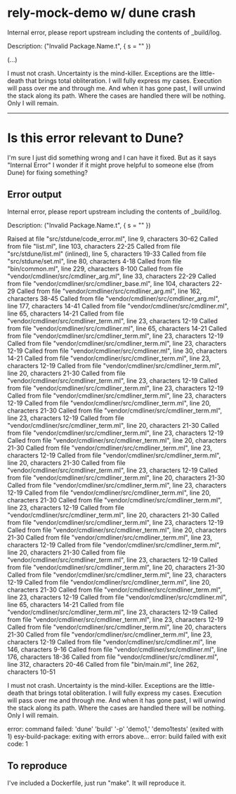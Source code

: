 # rely-mock-demo w/ dune crash

Internal error, please report upstream including the contents of _build/log.

Description:
  ("Invalid Package.Name.t", { s = "" })

(...)

I must not crash.  Uncertainty is the mind-killer. Exceptions are the little-death that brings total obliteration.  I will fully express my cases. Execution will pass over me and through me.  And when it has gone past, I will unwind the stack along its path.  Where the cases are handled there will be nothing.  Only I will remain.


---

# Is this error relevant to Dune?

I'm sure I just did something wrong and I can have it fixed. But as it says "Internal Error" I wonder if it might prove helpful to someone else (from Dune) for fixing something?

## Error output

Internal error, please report upstream including the contents of _build/log.

Description:
  ("Invalid Package.Name.t", { s = "" })

Raised at file "src/stdune/code_error.ml", line 9, characters 30-62
Called from file "list.ml", line 103, characters 22-25
Called from file "src/stdune/list.ml" (inlined), line 5, characters 19-33
Called from file "src/stdune/set.ml", line 80, characters 4-18
Called from file "bin/common.ml", line 229, characters 8-100
Called from file "vendor/cmdliner/src/cmdliner_arg.ml", line 33, characters
  22-29
Called from file "vendor/cmdliner/src/cmdliner_base.ml", line 104, characters
  22-29
Called from file "vendor/cmdliner/src/cmdliner_arg.ml", line 162, characters
  38-45
Called from file "vendor/cmdliner/src/cmdliner_arg.ml", line 177, characters
  14-41
Called from file "vendor/cmdliner/src/cmdliner.ml", line 65, characters 14-21
Called from file "vendor/cmdliner/src/cmdliner_term.ml", line 23, characters
  12-19
Called from file "vendor/cmdliner/src/cmdliner.ml", line 65, characters 14-21
Called from file "vendor/cmdliner/src/cmdliner_term.ml", line 23, characters
  12-19
Called from file "vendor/cmdliner/src/cmdliner_term.ml", line 23, characters
  12-19
Called from file "vendor/cmdliner/src/cmdliner.ml", line 30, characters 14-21
Called from file "vendor/cmdliner/src/cmdliner_term.ml", line 23, characters
  12-19
Called from file "vendor/cmdliner/src/cmdliner_term.ml", line 20, characters
  21-30
Called from file "vendor/cmdliner/src/cmdliner_term.ml", line 23, characters
  12-19
Called from file "vendor/cmdliner/src/cmdliner_term.ml", line 23, characters
  12-19
Called from file "vendor/cmdliner/src/cmdliner_term.ml", line 23, characters
  12-19
Called from file "vendor/cmdliner/src/cmdliner_term.ml", line 20, characters
  21-30
Called from file "vendor/cmdliner/src/cmdliner_term.ml", line 23, characters
  12-19
Called from file "vendor/cmdliner/src/cmdliner_term.ml", line 20, characters
  21-30
Called from file "vendor/cmdliner/src/cmdliner_term.ml", line 23, characters
  12-19
Called from file "vendor/cmdliner/src/cmdliner_term.ml", line 20, characters
  21-30
Called from file "vendor/cmdliner/src/cmdliner_term.ml", line 23, characters
  12-19
Called from file "vendor/cmdliner/src/cmdliner_term.ml", line 20, characters
  21-30
Called from file "vendor/cmdliner/src/cmdliner_term.ml", line 23, characters
  12-19
Called from file "vendor/cmdliner/src/cmdliner_term.ml", line 20, characters
  21-30
Called from file "vendor/cmdliner/src/cmdliner_term.ml", line 23, characters
  12-19
Called from file "vendor/cmdliner/src/cmdliner_term.ml", line 20, characters
  21-30
Called from file "vendor/cmdliner/src/cmdliner_term.ml", line 23, characters
  12-19
Called from file "vendor/cmdliner/src/cmdliner_term.ml", line 20, characters
  21-30
Called from file "vendor/cmdliner/src/cmdliner_term.ml", line 23, characters
  12-19
Called from file "vendor/cmdliner/src/cmdliner_term.ml", line 20, characters
  21-30
Called from file "vendor/cmdliner/src/cmdliner_term.ml", line 23, characters
  12-19
Called from file "vendor/cmdliner/src/cmdliner_term.ml", line 20, characters
  21-30
Called from file "vendor/cmdliner/src/cmdliner_term.ml", line 23, characters
  12-19
Called from file "vendor/cmdliner/src/cmdliner_term.ml", line 20, characters
  21-30
Called from file "vendor/cmdliner/src/cmdliner_term.ml", line 23, characters
  12-19
Called from file "vendor/cmdliner/src/cmdliner_term.ml", line 20, characters
  21-30
Called from file "vendor/cmdliner/src/cmdliner_term.ml", line 23, characters
  12-19
Called from file "vendor/cmdliner/src/cmdliner.ml", line 65, characters 14-21
Called from file "vendor/cmdliner/src/cmdliner_term.ml", line 23, characters
  12-19
Called from file "vendor/cmdliner/src/cmdliner_term.ml", line 23, characters
  12-19
Called from file "vendor/cmdliner/src/cmdliner_term.ml", line 20, characters
  21-30
Called from file "vendor/cmdliner/src/cmdliner_term.ml", line 23, characters
  12-19
Called from file "vendor/cmdliner/src/cmdliner.ml", line 146, characters 9-16
Called from file "vendor/cmdliner/src/cmdliner.ml", line 176, characters
  18-36
Called from file "vendor/cmdliner/src/cmdliner.ml", line 312, characters
  20-46
Called from file "bin/main.ml", line 262, characters 10-51


I must not crash.  Uncertainty is the mind-killer. Exceptions are the little-death that brings total obliteration.  I will fully express my cases. Execution will pass over me and through me.  And when it has gone past, I will unwind the stack along its path.  Where the cases are handled there will be nothing.  Only I will remain.

error: command failed: 'dune' 'build' '-p' 'demo1,' 'demo1tests' (exited with 1)
esy-build-package: exiting with errors above...
error: build failed with exit code: 1


## To reproduce

I've included a Dockerfile, just run "make". It will reproduce it.
